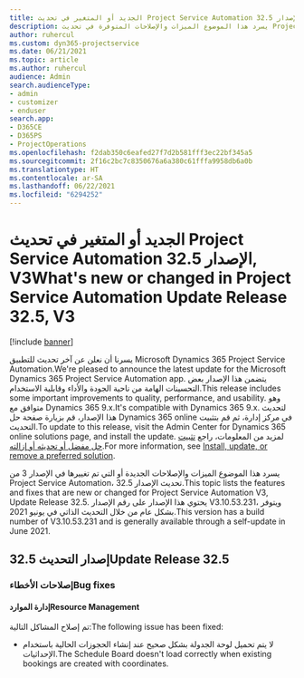 ```yaml
---
title: الجديد أو المتغير في تحديث Project Service Automation الإصدار 32.5, V3
description: يسرد هذا الموضوع الميزات والإصلاحات المتوفرة في تحديث Project Service Automation، الإصدار 32.5, V3.
author: ruhercul
ms.custom: dyn365-projectservice
ms.date: 06/21/2021
ms.topic: article
ms.author: ruhercul
audience: Admin
search.audienceType:
- admin
- customizer
- enduser
search.app:
- D365CE
- D365PS
- ProjectOperations
ms.openlocfilehash: f2dab350c6eafed27f7d2b581fff3ec22bf345a5
ms.sourcegitcommit: 2f16c2bc7c8350676a6a380c61fffa9958db6a0b
ms.translationtype: HT
ms.contentlocale: ar-SA
ms.lasthandoff: 06/22/2021
ms.locfileid: "6294252"
---
```

# <a name="whats-new-or-changed-in-project-service-automation-update-release-325-v3"></a><span data-ttu-id="b85ab-103">الجديد أو المتغير في تحديث Project Service Automation الإصدار 32.5, V3</span><span class="sxs-lookup"><span data-stu-id="b85ab-103">What's new or changed in Project Service Automation Update Release 32.5, V3</span></span>

[!include [banner](../includes/psa-now-project-operations.md)]

<span data-ttu-id="b85ab-104">يسرنا أن نعلن عن آخر تحديث للتطبيق Microsoft Dynamics 365 Project Service Automation.</span><span class="sxs-lookup"><span data-stu-id="b85ab-104">We're pleased to announce the latest update for the Microsoft Dynamics 365 Project Service Automation app.</span></span> <span data-ttu-id="b85ab-105">يتضمن هذا الإصدار بعض التحسينات الهامة من ناحية الجودة والأداء وقابلية الاستخدام.</span><span class="sxs-lookup"><span data-stu-id="b85ab-105">This release includes some important improvements to quality, performance, and usability.</span></span> <span data-ttu-id="b85ab-106">وهو متوافق مع Dynamics 365 9.x.</span><span class="sxs-lookup"><span data-stu-id="b85ab-106">It's compatible with Dynamics 365 9.x.</span></span> <span data-ttu-id="b85ab-107">لتحديث هذا الإصدار، قم بزيارة صفحة حل Dynamics 365 online في مركز إدارة، ثم قم بتثبيت التحديث.</span><span class="sxs-lookup"><span data-stu-id="b85ab-107">To update to this release, visit the Admin Center for Dynamics 365 online solutions page, and install the update.</span></span> <span data-ttu-id="b85ab-108">لمزيد من المعلومات، راجع [تثبيت حل مفضل أو تحديثه أو إزالته](/power-platform/admin/install-remove-preferred-solution).</span><span class="sxs-lookup"><span data-stu-id="b85ab-108">For more information, see [Install, update, or remove a preferred solution](/power-platform/admin/install-remove-preferred-solution).</span></span>

<span data-ttu-id="b85ab-109">يسرد هذا الموضوع الميزات والإصلاحات الجديدة أو التي تم تغييرها في الإصدار 3 من Project Service Automation، تحديث الإصدار 32.5.</span><span class="sxs-lookup"><span data-stu-id="b85ab-109">This topic lists the features and fixes that are new or changed for Project Service Automation V3, Update Release 32.5.</span></span> <span data-ttu-id="b85ab-110">يحتوي هذا الإصدار على رقم الإصدار V3.10.53.231، ويتوفر بشكل عام من خلال التحديث الذاتي في يونيو 2021.</span><span class="sxs-lookup"><span data-stu-id="b85ab-110">This version has a build number of V3.10.53.231 and is generally available through a self-update in June 2021.</span></span>

## <a name="update-release-325"></a><span data-ttu-id="b85ab-111">إصدار التحديث 32.5</span><span class="sxs-lookup"><span data-stu-id="b85ab-111">Update Release 32.5</span></span>

### <a name="bug-fixes"></a><span data-ttu-id="b85ab-112">إصلاحات الأخطاء</span><span class="sxs-lookup"><span data-stu-id="b85ab-112">Bug fixes</span></span>

#### <a name="resource-management"></a><span data-ttu-id="b85ab-113">إدارة الموارد</span><span class="sxs-lookup"><span data-stu-id="b85ab-113">Resource Management</span></span>

<span data-ttu-id="b85ab-114">تم إصلاح المشاكل التالية:</span><span class="sxs-lookup"><span data-stu-id="b85ab-114">The following issue has been fixed:</span></span>

- <span data-ttu-id="b85ab-115">لا يتم تحميل لوحة الجدولة بشكل صحيح عند إنشاء الحجوزات الحالية باستخدام الإحداثيات.</span><span class="sxs-lookup"><span data-stu-id="b85ab-115">The Schedule Board doesn't load correctly when existing bookings are created with coordinates.</span></span>

